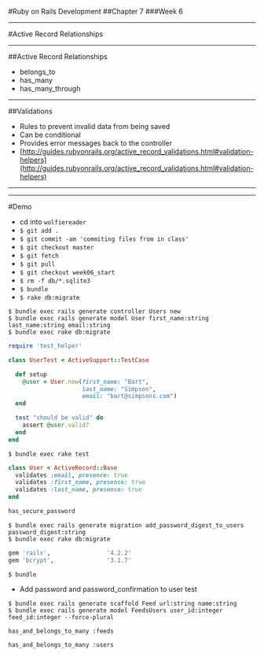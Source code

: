 #Ruby on Rails Development
##Chapter 7
###Week 6

---
#Active Record Relationships

---
##Active Record Relationships
* belongs_to
* has_many
* has_many_through

---
##Validations
* Rules to prevent invalid data from being saved
* Can be conditional
* Provides error messages back to the controller
* [http://guides.rubyonrails.org/active_record_validations.html#validation-helpers](http://guides.rubyonrails.org/active_record_validations.html#validation-helpers)

---

---
#Demo
* cd into ```wolfiereader```
* ```$ git add . ```
* ```$ git commit -am 'commiting files from in class'```
* ```$ git checkout master```
* ```$ git fetch```
* ```$ git pull ```
* ```$ git checkout week06_start```
* ```$ rm -f db/*.sqlite3```
* ```$ bundle```
* ```$ rake db:migrate```

```
$ bundle exec rails generate controller Users new
$ bundle exec rails generate model User first_name:string last_name:string email:string
$ bundle exec rake db:migrate
```

```ruby
require 'test_helper'

class UserTest < ActiveSupport::TestCase

  def setup
    @user = User.new(first_name: "Bart",
                     last_name: "Simpson",
                     email: "bart@simpsons.com")
  end

  test "should be valid" do
    assert @user.valid?
  end
end
```

```
$ bundle exec rake test
```

```ruby
class User < ActiveRecord::Base
  validates :email, presence: true
  validates :first_name, presence: true
  validates :last_name, presence: true
end
```

```ruby
has_secure_password
```

```
$ bundle exec rails generate migration add_password_digest_to_users password_digest:string
$ bundle exec rake db:migrate
```

```ruby
gem 'rails',                '4.2.2'
gem 'bcrypt',               '3.1.7'
```

```
$ bundle
```

* Add password and password_confirmation to user test

```
$ bundle exec rails generate scaffold Feed url:string name:string
$ bundle exec rails generate model FeedsUsers user_id:integer feed_id:integer --force-plural
```

```
has_and_belongs_to_many :feeds
```

```
has_and_belongs_to_many :users
```


